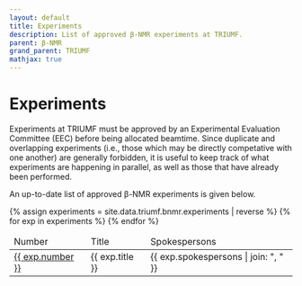 ```yaml
---
layout: default
title: Experiments
description: List of approved β-NMR experiments at TRIUMF.
parent: β-NMR
grand_parent: TRIUMF
mathjax: true
---
```


# Experiments

Experiments at TRIUMF must be approved by an Experimental Evaluation Committee
(EEC) before being allocated beamtime. Since duplicate and overlapping
experiments (i.e., those which may be directly competative with one another) are
generally forbidden, it is useful to keep track of what experiments are
happening in parallel, as well as those that have already been performed.

An up-to-date list of approved β-NMR experiments is given below.

<table>
   <thead>
      <tr>
         <td>Number</td>
         <td>Title</td>
         <td>Spokespersons</td>
      </tr>
   </thead>
   <tbody>
   {% assign experiments = site.data.triumf.bnmr.experiments | reverse %}
   {% for exp in experiments %}
   <tr>
      <td><a href="{{ exp.url }}">{{ exp.number }}</a></td>
      <td>{{ exp.title }}</td>
      <td>{{ exp.spokespersons | join: ", " }}</td>
   </tr>
   {% endfor %}
   </tbody>
</table>
